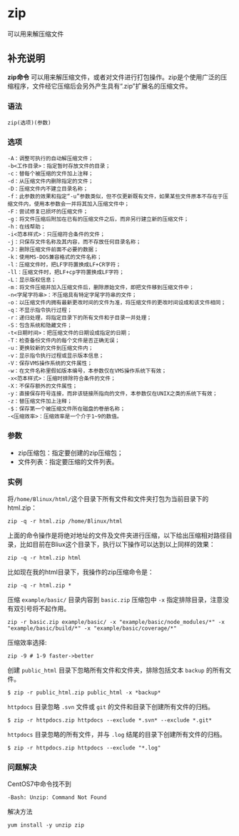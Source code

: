 zip
===

可以用来解压缩文件

## 补充说明

**zip命令** 可以用来解压缩文件，或者对文件进行打包操作。zip是个使用广泛的压缩程序，文件经它压缩后会另外产生具有“.zip”扩展名的压缩文件。

### 语法

```shell
zip(选项)(参数)
```

### 选项

```shell
-A：调整可执行的自动解压缩文件；
-b<工作目录>：指定暂时存放文件的目录；
-c：替每个被压缩的文件加上注释；
-d：从压缩文件内删除指定的文件；
-D：压缩文件内不建立目录名称；
-f：此参数的效果和指定“-u”参数类似，但不仅更新既有文件，如果某些文件原本不存在于压缩文件内，使用本参数会一并将其加入压缩文件中；
-F：尝试修复已损坏的压缩文件；
-g：将文件压缩后附加在已有的压缩文件之后，而非另行建立新的压缩文件；
-h：在线帮助；
-i<范本样式>：只压缩符合条件的文件；
-j：只保存文件名称及其内容，而不存放任何目录名称；
-J：删除压缩文件前面不必要的数据；
-k：使用MS-DOS兼容格式的文件名称；
-l：压缩文件时，把LF字符置换成LF+CR字符；
-ll：压缩文件时，把LF+cp字符置换成LF字符；
-L：显示版权信息；
-m：将文件压缩并加入压缩文件后，删除原始文件，即把文件移到压缩文件中；
-n<字尾字符串>：不压缩具有特定字尾字符串的文件；
-o：以压缩文件内拥有最新更改时间的文件为准，将压缩文件的更改时间设成和该文件相同；
-q：不显示指令执行过程；
-r：递归处理，将指定目录下的所有文件和子目录一并处理；
-S：包含系统和隐藏文件；
-t<日期时间>：把压缩文件的日期设成指定的日期；
-T：检查备份文件内的每个文件是否正确无误；
-u：更换较新的文件到压缩文件内；
-v：显示指令执行过程或显示版本信息；
-V：保存VMS操作系统的文件属性；
-w：在文件名称里假如版本编号，本参数仅在VMS操作系统下有效；
-x<范本样式>：压缩时排除符合条件的文件；
-X：不保存额外的文件属性；
-y：直接保存符号连接，而非该链接所指向的文件，本参数仅在UNIX之类的系统下有效；
-z：替压缩文件加上注释；
-$：保存第一个被压缩文件所在磁盘的卷册名称；
-<压缩效率>：压缩效率是一个介于1~9的数值。
```

### 参数

*   zip压缩包：指定要创建的zip压缩包；
*   文件列表：指定要压缩的文件列表。

### 实例

将`/home/Blinux/html/`这个目录下所有文件和文件夹打包为当前目录下的html.zip：

```shell
zip -q -r html.zip /home/Blinux/html
```

上面的命令操作是将绝对地址的文件及文件夹进行压缩，以下给出压缩相对路径目录，比如目前在Bliux这个目录下，执行以下操作可以达到以上同样的效果：

```shell
zip -q -r html.zip html
```

比如现在我的html目录下，我操作的zip压缩命令是：

```shell
zip -q -r html.zip *
```

压缩 `example/basic/` 目录内容到 `basic.zip` 压缩包中 `-x` 指定排除目录，注意没有双引号将不起作用。

```shell
zip -r basic.zip example/basic/ -x "example/basic/node_modules/*" -x "example/basic/build/*" -x "example/basic/coverage/*"
```

压缩效率选择:

```shell
zip -9 # 1-9 faster->better
```

创建 `public_html` 目录下忽略所有文件和文件夹，排除包括文本 `backup` 的所有文件。

```shell
$ zip -r public_html.zip public_html -x *backup*
```

`httpdocs` 目录忽略 `.svn` 文件或 `git` 的文件和目录下创建所有文件的归档。

```shell
$ zip -r httpdocs.zip httpdocs --exclude *.svn* --exclude *.git*
```

`httpdocs` 目录忽略的所有文件，并与 `.log` 结尾的目录下创建所有文件的归档。

```shell
$ zip -r httpdocs.zip httpdocs --exclude "*.log"
```

### 问题解决

CentOS7中命令找不到

```shell
-Bash: Unzip: Command Not Found
```

解决方法

```shell
yum install -y unzip zip
```

<!-- Linux命令行搜索引擎：https://jaywcjlove.github.io/linux-command/ -->

